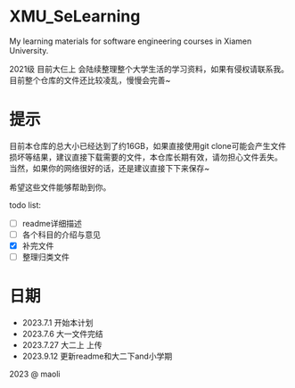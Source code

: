 # XMU_SeLearning

My learning materials for software engineering courses in Xiamen University.

2021级 目前大仨上
会陆续整理整个大学生活的学习资料，如果有侵权请联系我。
目前整个仓库的文件还比较凌乱，慢慢会完善~

# 提示

目前本仓库的总大小已经达到了约16GB，如果直接使用git clone可能会产生文件损坏等结果，建议直接下载需要的文件，本仓库长期有效，请勿担心文件丢失。
当然，如果你的网络很好的话，还是建议直接下下来保存~

希望这些文件能够帮助到你。

todo list:

- [ ] readme详细描述
- [ ] 各个科目的介绍与意见
- [x] 补完文件
- [ ] 整理归类文件

# 日期

 - 2023.7.1 开始本计划
 - 2023.7.6 大一文件完结
 - 2023.7.27 大二上 上传
 - 2023.9.12 更新readme和大二下and小学期

2023 @ maoli